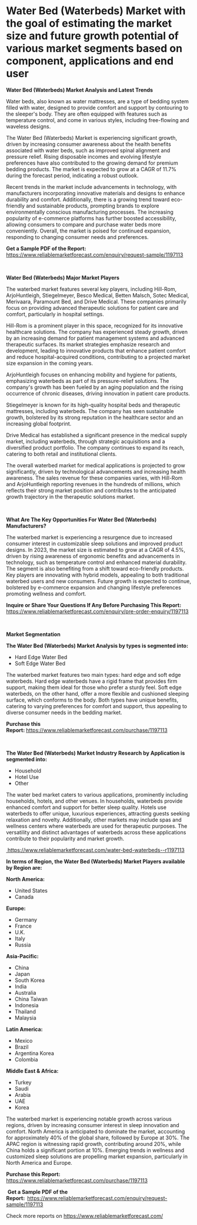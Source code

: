 <p><h1>Water Bed (Waterbeds) Market with the goal of estimating the market size and future growth potential of various market segments based on component, applications and end user</h1></p><p><strong>Water Bed (Waterbeds) Market Analysis and Latest Trends</strong></p>
<p><p>Water beds, also known as water mattresses, are a type of bedding system filled with water, designed to provide comfort and support by contouring to the sleeper's body. They are often equipped with features such as temperature control, and come in various styles, including free-flowing and waveless designs. </p><p>The Water Bed (Waterbeds) Market is experiencing significant growth, driven by increasing consumer awareness about the health benefits associated with water beds, such as improved spinal alignment and pressure relief. Rising disposable incomes and evolving lifestyle preferences have also contributed to the growing demand for premium bedding products. The market is expected to grow at a CAGR of 11.7% during the forecast period, indicating a robust outlook.</p><p>Recent trends in the market include advancements in technology, with manufacturers incorporating innovative materials and designs to enhance durability and comfort. Additionally, there is a growing trend toward eco-friendly and sustainable products, prompting brands to explore environmentally conscious manufacturing processes. The increasing popularity of e-commerce platforms has further boosted accessibility, allowing consumers to compare and purchase water beds more conveniently. Overall, the market is poised for continued expansion, responding to changing consumer needs and preferences.</p></p>
<p><strong>Get a Sample PDF of the Report:&nbsp;</strong> <a href="https://www.reliablemarketforecast.com/enquiry/request-sample/1197113?utm_campaign=3431&utm_medium=2&utm_source=Github&utm_content=ia&utm_term=05042025&utm_id=water-bed-waterbeds">https://www.reliablemarketforecast.com/enquiry/request-sample/1197113</a></p>
<p>&nbsp;</p>
<p><strong>Water Bed (Waterbeds) Major Market Players</strong></p>
<p><p>The waterbed market features several key players, including Hill-Rom, ArjoHuntleigh, Stiegelmeyer, Besco Medical, Betten Malsch, Sotec Medical, Merivaara, Paramount Bed, and Drive Medical. These companies primarily focus on providing advanced therapeutic solutions for patient care and comfort, particularly in hospital settings.</p><p>Hill-Rom is a prominent player in this space, recognized for its innovative healthcare solutions. The company has experienced steady growth, driven by an increasing demand for patient management systems and advanced therapeutic surfaces. Its market strategies emphasize research and development, leading to innovative products that enhance patient comfort and reduce hospital-acquired conditions, contributing to a projected market size expansion in the coming years.</p><p>ArjoHuntleigh focuses on enhancing mobility and hygiene for patients, emphasizing waterbeds as part of its pressure-relief solutions. The company's growth has been fueled by an aging population and the rising occurrence of chronic diseases, driving innovation in patient care products.</p><p>Stiegelmeyer is known for its high-quality hospital beds and therapeutic mattresses, including waterbeds. The company has seen sustainable growth, bolstered by its strong reputation in the healthcare sector and an increasing global footprint. </p><p>Drive Medical has established a significant presence in the medical supply market, including waterbeds, through strategic acquisitions and a diversified product portfolio. The company continues to expand its reach, catering to both retail and institutional clients. </p><p>The overall waterbed market for medical applications is projected to grow significantly, driven by technological advancements and increasing health awareness. The sales revenue for these companies varies, with Hill-Rom and ArjoHuntleigh reporting revenues in the hundreds of millions, which reflects their strong market position and contributes to the anticipated growth trajectory in the therapeutic solutions market.</p></p>
<p>&nbsp;</p>
<p><strong>What Are The Key Opportunities For Water Bed (Waterbeds) Manufacturers?</strong></p>
<p><p>The waterbed market is experiencing a resurgence due to increased consumer interest in customizable sleep solutions and improved product designs. In 2023, the market size is estimated to grow at a CAGR of 4.5%, driven by rising awareness of ergonomic benefits and advancements in technology, such as temperature control and enhanced material durability. The segment is also benefiting from a shift toward eco-friendly products. Key players are innovating with hybrid models, appealing to both traditional waterbed users and new consumers. Future growth is expected to continue, bolstered by e-commerce expansion and changing lifestyle preferences promoting wellness and comfort.</p></p>
<p><strong>Inquire or Share Your Questions If Any Before Purchasing This Report:</strong> <a href="https://www.reliablemarketforecast.com/enquiry/pre-order-enquiry/1197113?utm_campaign=3431&utm_medium=2&utm_source=Github&utm_content=ia&utm_term=05042025&utm_id=water-bed-waterbeds">https://www.reliablemarketforecast.com/enquiry/pre-order-enquiry/1197113</a></p>
<p>&nbsp;</p>
<p><strong>Market Segmentation</strong></p>
<p><strong>The Water Bed (Waterbeds) Market Analysis by types is segmented into:</strong></p>
<p><ul><li>Hard Edge Water Bed</li><li>Soft Edge Water Bed</li></ul></p>
<p><p>The waterbed market features two main types: hard edge and soft edge waterbeds. Hard edge waterbeds have a rigid frame that provides firm support, making them ideal for those who prefer a sturdy feel. Soft edge waterbeds, on the other hand, offer a more flexible and cushioned sleeping surface, which conforms to the body. Both types have unique benefits, catering to varying preferences for comfort and support, thus appealing to diverse consumer needs in the bedding market.</p></p>
<p><strong>Purchase this Report:&nbsp;</strong><a href="https://www.reliablemarketforecast.com/purchase/1197113?utm_campaign=3431&utm_medium=2&utm_source=Github&utm_content=ia&utm_term=05042025&utm_id=water-bed-waterbeds">https://www.reliablemarketforecast.com/purchase/1197113</a></p>
<p>&nbsp;</p>
<p><strong>The Water Bed (Waterbeds) Market Industry Research by Application is segmented into:</strong></p>
<p><ul><li>Household</li><li>Hotel Use</li><li>Other</li></ul></p>
<p><p>The water bed market caters to various applications, prominently including households, hotels, and other venues. In households, waterbeds provide enhanced comfort and support for better sleep quality. Hotels use waterbeds to offer unique, luxurious experiences, attracting guests seeking relaxation and novelty. Additionally, other markets may include spas and wellness centers where waterbeds are used for therapeutic purposes. The versatility and distinct advantages of waterbeds across these applications contribute to their popularity and market growth.</p></p>
<p><a href="https://www.reliablemarketforecast.com/water-bed-waterbeds--r1197113?utm_campaign=3431&utm_medium=2&utm_source=Github&utm_content=ia&utm_term=05042025&utm_id=water-bed-waterbeds">&nbsp;https://www.reliablemarketforecast.com/water-bed-waterbeds--r1197113</a></p>
<p><strong>In terms of Region, the Water Bed (Waterbeds) Market Players available by Region are:</strong></p>
<p>
    <p> <strong> North America: </strong>
        <ul>
            <li>United States</li>
            <li>Canada</li>
        </ul>
        </p> 
    <p> <strong> Europe: </strong>
        <ul>
            <li>Germany</li>
            <li>France</li>
            <li>U.K.</li>
            <li>Italy</li>
            <li>Russia</li>
        </ul>
        </p> 
    <p> <strong> Asia-Pacific: </strong>
        <ul>
            <li>China</li>
            <li>Japan</li>
            <li>South Korea</li>
            <li>India</li>
            <li>Australia</li>
            <li>China Taiwan</li>
            <li>Indonesia</li>
            <li>Thailand</li>
            <li>Malaysia</li>
        </ul>
        </p> 
    <p> <strong> Latin America: </strong>
        <ul>
            <li>Mexico</li>
            <li>Brazil</li>
            <li>Argentina Korea</li>
            <li>Colombia</li>
        </ul>
        </p> 
    <p> <strong> Middle East & Africa: </strong>
        <ul>
            <li>Turkey</li>
            <li>Saudi</li>
            <li>Arabia</li>
            <li>UAE</li>
            <li>Korea</li>
        </ul>
    </p>
    </p>
<p><p>The waterbed market is experiencing notable growth across various regions, driven by increasing consumer interest in sleep innovation and comfort. North America is anticipated to dominate the market, accounting for approximately 40% of the global share, followed by Europe at 30%. The APAC region is witnessing rapid growth, contributing around 20%, while China holds a significant portion at 10%. Emerging trends in wellness and customized sleep solutions are propelling market expansion, particularly in North America and Europe.</p></p>
<p><strong>Purchase this Report: </strong><a href="https://www.reliablemarketforecast.com/purchase/1197113?utm_campaign=3431&utm_medium=2&utm_source=Github&utm_content=ia&utm_term=05042025&utm_id=water-bed-waterbeds">https://www.reliablemarketforecast.com/purchase/1197113</a></p>
<p>&nbsp;<strong>Get a Sample PDF of the Report:&nbsp;&nbsp;</strong><a href="https://www.reliablemarketforecast.com/enquiry/request-sample/1197113?utm_campaign=3431&utm_medium=2&utm_source=Github&utm_content=ia&utm_term=05042025&utm_id=water-bed-waterbeds">https://www.reliablemarketforecast.com/enquiry/request-sample/1197113</a></p>
<p><strong></strong></p>
<p>Check more reports on <a href="https://www.reliablemarketforecast.com/?utm_campaign=3431&utm_medium=2&utm_source=Github&utm_content=ia&utm_term=05042025&utm_id=water-bed-waterbeds">https://www.reliablemarketforecast.com/</a></p>